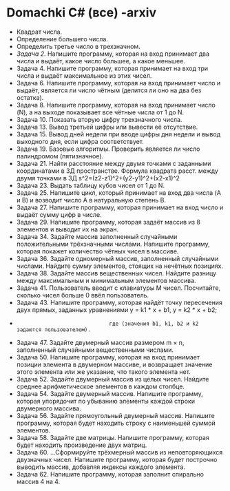 # Domachki C# (все) -arxiv
* Квадрат числа.
* Определение большего числа.
* Определить третье число в трехзначном.
* _Задача 2._ Напишите программу, которая на вход принимает два числа и выдаёт, какое число большее, а какое меньшее.
* Задача 4. Напишите программу, которая принимает на вход три числа и выдаёт максимальное из этих чисел.
* Задача 6. Напишите программу, которая на вход принимает число и выдаёт, является ли число чётным (делится ли оно на два без остатка).
* Задача 8. Напишите программу, которая на вход принимает число (N), а на выходе показывает все чётные числа от 1 до N.
* Задача 10. Показать вторую цифру трехзначного числа.
* Задача 13. Вывод третьей цифры или вывести её отсутствие.
* Задача 15. Вывод дней недели при вводе цифры дня недели и вывод выходного дня, если цифра соответствует.
* Задача 19. Базовые алгоритмы. Проверить является ли число палиндромом (пятизначное).
* Задача 21. Найти расстояние между двумя точками с заданными координатами в 3Д пространстве. Формула квадрата расст. между двумя точками в 3Д  s^2=(z2-z1)^2+(y2-y1)^2+(x2-x1)^2
* Задача 23. Выдать таблицу кубов чисел от 1 до N.
* Задача 25. Напишите цикл, который принимает на вход два числа (A и B) и возводит число A в натуральную степень B.
* Задача 27. Напишите программу, которая принимает на вход число и выдаёт сумму цифр в числе.
* Задача 29. Напишите программу, которая задаёт массив из 8 элементов и выводит их на экран.
* Задача 34. Задайте массив заполненный случайными положительными трёхзначными числами. Напишите программу, которая покажет количество чётных чисел в массиве.
* Задача 36. Задайте одномерный массив, заполненный случайными числами. Найдите сумму элементов, стоящих на нечётных позициях.
* Задача 38. Задайте массив вещественных чисел. Найдите разницу между максимальным и минимальным элементов массива.
* Задача 41. Пользователь вводит с клавиатуры M чисел. Посчитайте, сколько чисел больше 0 ввёл пользователь.
* Задача 43. Напишите программу, которая найдёт точку пересечения двух прямых, заданных уравнениями y = k1 * x + b1, y = k2 * x + b2;
*                                   где (значения b1, k1, b2 и k2 задаются пользователем).
* Задача 47. Задайте двумерный массив размером m × n, заполненный случайными вещественными числами.
* Задача 50. Напишите программу, которая на вход принимает позиции элемента в двумерном массиве, и возвращает значение этого элемента или же указание, что такого элемента нет.
* Задача 52. Задайте двумерный массив из целых чисел. Найдите среднее арифметическое элементов в каждом столбце.
* Задача 54. Задайте двумерный массив. Напишите программу, которая упорядочит по убыванию элементы каждой строки двумерного массива.
* Задача 56. Задайте прямоугольный двумерный массив. Напишите программу, которая будет находить строку с наименьшей суммой элементов.
* Задача 58. Задайте две матрицы. Напишите программу, которая будет находить произведение двух матриц.
* Задача 60. ...Сформируйте трёхмерный массив из неповторяющихся двузначных чисел. Напишите программу, которая будет построчно выводить массив, добавляя индексы каждого элемента.
* Задача 62. Напишите программу, которая заполнит спирально массив 4 на 4.
